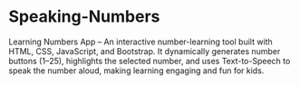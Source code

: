 # Speaking-Numbers
Learning Numbers App – An interactive number-learning tool built with HTML, CSS, JavaScript, and Bootstrap. It dynamically generates number buttons (1–25), highlights the selected number, and uses Text-to-Speech to speak the number aloud, making learning engaging and fun for kids.
